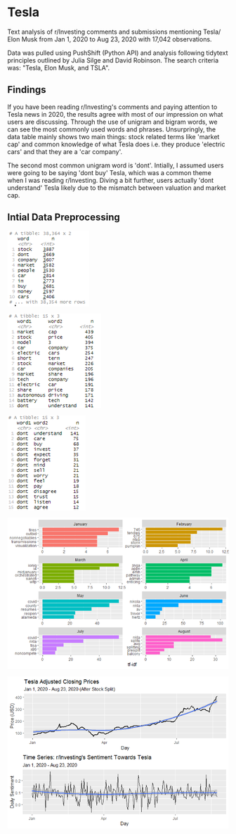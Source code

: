 # Tesla
Text analysis of r/Investing comments and submissions mentioning Tesla/ Elon Musk from Jan 1, 2020 to Aug 23, 2020 with 17,042 observations.

Data was pulled using PushShift (Python API) and analysis following tidytext principles outlined by Julia Silge and David Robinson. The search criteria was: "Tesla, Elon Musk, and TSLA". 

## Findings 
If you have been reading r/Investing's comments and paying attention to Tesla news in 2020, the results agree with most of our impression on what users are discussing. Through the use of unigram and bigram words, we can see the most commonly used words and phrases. Unsurpringly, the data table mainly shows two main things: stock related terms like 'market cap' and common knowledge of what Tesla does i.e. they produce 'electric cars' and that they are a 'car company'. 

The second most common unigram word is 'dont'. Intially, I assumed users were going to be saying 'dont buy' Tesla, which was a common theme when I was reading r/Investing. Diving a bit further, users actually 'dont understand' Tesla likely due to the mismatch between valuation and market cap. 




## Intial Data Preprocessing 



![Unigram Words](https://github.com/ray165/tesla/blob/master/tesla_unigram.png)

![Bigram Words](https://github.com/ray165/tesla/blob/master/tesla_bigram.png)

![Dont Phrases](https://github.com/ray165/tesla/blob/master/tesla_dont_words.png?raw=true)

![Plot: tf-idf](https://github.com/ray165/tesla/blob/master/tesla_tf_idf.png)

![Plot: Stock Prices vs. Sentiment](https://github.com/ray165/tesla/blob/master/tesla_prices_sentiment.png)


